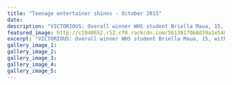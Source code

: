 ```yaml
---
title: "Teenage entertainer shines - October 2015"
date: 
description: "VICTORIOUS: Overall winner WHS student Briella Maua, 15, with Muddy River Country Music Awards convenor Elaine Holden, from Wanganui Chonicle article on 2/10/15..."
featured_image: http://c1940652.r52.cf0.rackcdn.com/56139170b8d39a1e5400001a/Briella-Maua-winner-country-music-2.10.15.jpg
excerpt: "VICTORIOUS: Overall winner WHS student Briella Maua, 15, with Muddy River Country Music Awards convenor Elaine Holden, from Wanganui Chonicle article on 2/10/15..."
gallery_image_1: 
gallery_image_2: 
gallery_image_3: 
gallery_image_4: 
gallery_image_5: 
---
```


